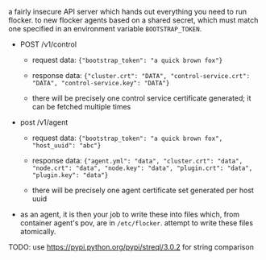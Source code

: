 a fairly insecure API server which hands out everything you need to run flocker.
to new flocker agents based on a shared secret, which must match one specified
in an environment variable `BOOTSTRAP_TOKEN`.

* POST /v1/control

  * request data:  `{"bootstrap_token": "a quick brown fox"}`
  * response data: `{"cluster.crt": "DATA",
                     "control-service.crt": "DATA",
                     "control-service.key": "DATA"}`

  * there will be precisely one control service certificate generated; it can
    be fetched multiple times

* post /v1/agent

  * request data:  `{"bootstrap_token": "a quick brown fox",
                     "host_uuid": "abc"}`
  * response data: `{"agent.yml": "data",
                     "cluster.crt": "data",
                     "node.crt": "data",
                     "node.key": "data",
                     "plugin.crt": "data",
                     "plugin.key": "data"}`

  * there will be precisely one agent certificate set generated per host uuid

* as an agent, it is then your job to write these into files which, from
  container agent's pov, are in `/etc/flocker`.  attempt to write these files
  atomically.

TODO: use https://pypi.python.org/pypi/streql/3.0.2 for string comparison

